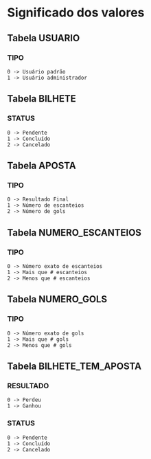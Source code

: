 # Significado dos valores 

## Tabela USUARIO
### TIPO
    0 -> Usuário padrão
    1 -> Usuário administrador

## Tabela BILHETE
### STATUS
    0 -> Pendente
    1 -> Concluído
    2 -> Cancelado

## Tabela APOSTA
### TIPO
    0 -> Resultado Final
    1 -> Número de escanteios
    2 -> Número de gols

## Tabela NUMERO_ESCANTEIOS
### TIPO
    0 -> Número exato de escanteios
    1 -> Mais que # escanteios
    2 -> Menos que # escanteios

## Tabela NUMERO_GOLS
### TIPO
    0 -> Número exato de gols
    1 -> Mais que # gols
    2 -> Menos que # gols

## Tabela BILHETE_TEM_APOSTA
### RESULTADO
    0 -> Perdeu
    1 -> Ganhou
### STATUS
    0 -> Pendente
    1 -> Concluído
    2 -> Cancelado


